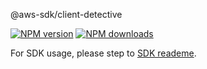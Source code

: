 @aws-sdk/client-detective

[![NPM version](https://img.shields.io/npm/v/@aws-sdk/client-detective/preview.svg)](https://www.npmjs.com/package/@aws-sdk/client-detective)
[![NPM downloads](https://img.shields.io/npm/dm/@aws-sdk/client-detective.svg)](https://www.npmjs.com/package/@aws-sdk/client-detective)

For SDK usage, please step to [SDK reademe](https://github.com/aws/aws-sdk-js-v3).
